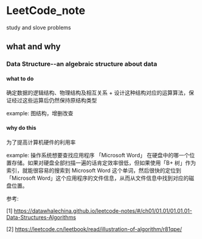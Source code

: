 # LeetCode_note
study and slove problems

## what and why

### Data Structure--an algebraic structure about data

#### what to do

确定数据的逻辑结构、物理结构及相互关系 + 设计这种结构对应的运算算法，保证经过这些运算后仍然保持原结构类型

example: 图结构，增删改查

#### why do this

为了提高计算机硬件的利用率

example: 操作系统想要查找应用程序 「Microsoft Word」 在硬盘中的哪一个位置存储。如果对硬盘全部扫描一遍的话肯定效率很低，但如果使用「B+ 树」作为索引，就能很容易的搜索到 Microsoft Word 这个单词，然后很快的定位到 「Microsoft Word」这个应用程序的文件信息，从而从文件信息中找到对应的磁盘位置。



参考:

[1] https://datawhalechina.github.io/leetcode-notes/#/ch01/01.01/01.01.01-Data-Structures-Algorithms

[2] https://leetcode.cn/leetbook/read/illustration-of-algorithm/r81qpe/
